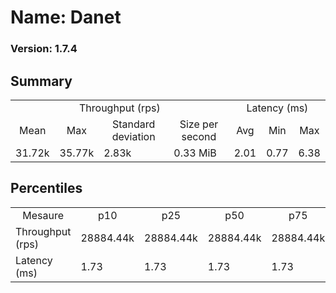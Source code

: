 # Name: Danet 
  
  ### Version: 1.7.4

## Summary
<table>
<tr>
    <td align="center" colspan="4">Throughput (rps)</td>
    <td align="center" colspan="3">Latency (ms)</td>
</tr>
<tr>
    <td align="center">Mean</td>
    <td align="center">Max</td>
    <td align="center">Standard deviation</td>
    <td align="center">Size per second</td>
    <td align="center">Avg</td>
    <td align="center">Min</td>
    <td align="center">Max</td>
</tr>
<tr>
    <td>31.72k</td>
    <td>35.77k</td>
    <td>2.83k</td>
    <td>0.33 MiB</td>
    <td>2.01</td>
    <td>0.77</td>
    <td>6.38</td>
</tr>
</table>

## Percentiles

<table>
<tr>
  <td align="center">Mesaure</td>
  <td align="center">p10</td>
  <td align="center">p25</td>
  <td align="center">p50</td>
  <td align="center">p75</td>
  <td align="center">p90</td>
  <td align="center">p95</td>
  <td align="center">p99</td>
</tr>
<tr>
  <td>Throughput (rps)</td>
  <td>28884.44k</td>
  <td>28884.44k</td>
  <td>28884.44k</td>
  <td>28884.44k</td>
  <td>33902.61k</td>
  <td>34021.32k</td>
  <td>35768.26k</td>
</tr>
<tr>
  <td>Latency (ms)</td>
  <td>1.73</td>
  <td>1.73</td>
  <td>1.73</td>
  <td>1.73</td>
  <td>2.57</td>
  <td>2.82</td>
  <td>3.37</td>
</tr>
</table>
